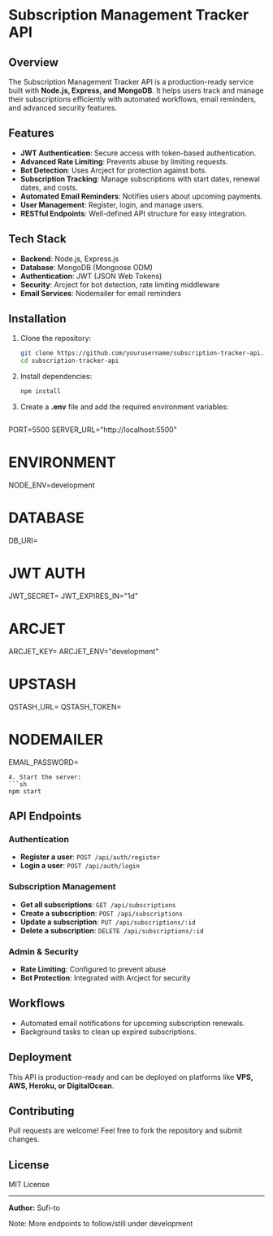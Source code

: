 # Subscription Management Tracker API

## Overview

The Subscription Management Tracker API is a production-ready service built with **Node.js, Express, and MongoDB**. It helps users track and manage their subscriptions efficiently with automated workflows, email reminders, and advanced security features.

## Features

- **JWT Authentication**: Secure access with token-based authentication.
- **Advanced Rate Limiting**: Prevents abuse by limiting requests.
- **Bot Detection**: Uses Arcject for protection against bots.
- **Subscription Tracking**: Manage subscriptions with start dates, renewal dates, and costs.
- **Automated Email Reminders**: Notifies users about upcoming payments.
- **User Management**: Register, login, and manage users.
- **RESTful Endpoints**: Well-defined API structure for easy integration.

## Tech Stack

- **Backend**: Node.js, Express.js
- **Database**: MongoDB (Mongoose ODM)
- **Authentication**: JWT (JSON Web Tokens)
- **Security**: Arcject for bot detection, rate limiting middleware
- **Email Services**: Nodemailer for email reminders

## Installation

1. Clone the repository:
   ```sh
   git clone https://github.com/yourusername/subscription-tracker-api.git
   cd subscription-tracker-api
   ```
2. Install dependencies:
   ```sh
   npm install
   ```
3. Create a **.env** file and add the required environment variables:
   ```env
PORT=5500
SERVER_URL="http://localhost:5500"

# ENVIRONMENT
NODE_ENV=development

# DATABASE
DB_URI=

# JWT AUTH
JWT_SECRET=
JWT_EXPIRES_IN="1d"

# ARCJET
ARCJET_KEY=
ARCJET_ENV="development"

# UPSTASH
QSTASH_URL=
QSTASH_TOKEN=

# NODEMAILER
EMAIL_PASSWORD=
   ```
4. Start the server:
   ```sh
   npm start
   ```

## API Endpoints

### Authentication

- **Register a user**: `POST /api/auth/register`
- **Login a user**: `POST /api/auth/login`

### Subscription Management

- **Get all subscriptions**: `GET /api/subscriptions`
- **Create a subscription**: `POST /api/subscriptions`
- **Update a subscription**: `PUT /api/subscriptions/:id`
- **Delete a subscription**: `DELETE /api/subscriptions/:id`

### Admin & Security

- **Rate Limiting**: Configured to prevent abuse
- **Bot Protection**: Integrated with Arcject for security

## Workflows

- Automated email notifications for upcoming subscription renewals.
- Background tasks to clean up expired subscriptions.

## Deployment

This API is production-ready and can be deployed on platforms like **VPS, AWS, Heroku, or DigitalOcean**.

## Contributing

Pull requests are welcome! Feel free to fork the repository and submit changes.

## License

MIT License

---

**Author:** Sufi-to

Note: More endpoints to follow/still under development